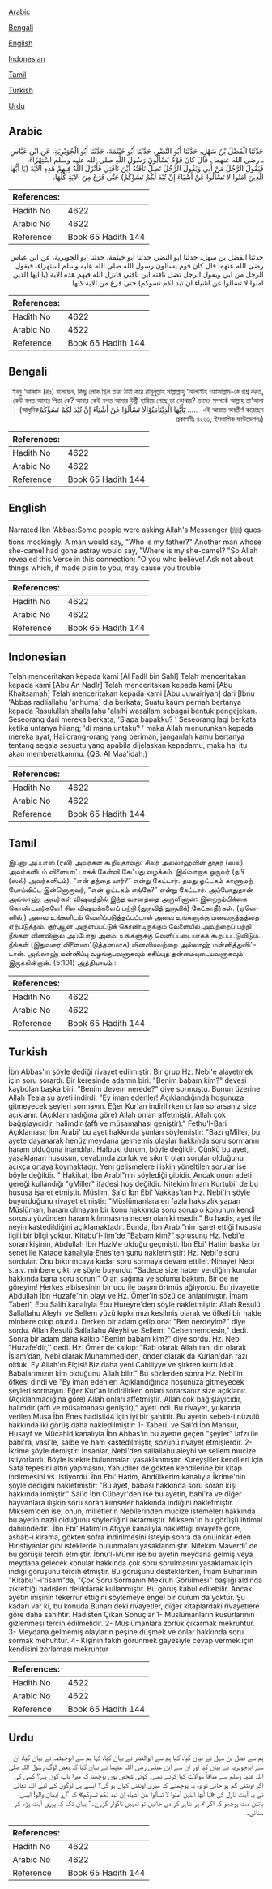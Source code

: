 [Arabic](#arabic)

[Bengali](#bengali)

[English](#english)

[Indonesian](#indonesian)

[Tamil](#tamil)

[Turkish](#turkish)

[Urdu](#urdu)

## Arabic


<div dir="rtl" lang="ar" style={{fontSize:'larger',backgroundColor:'#f8f9fa',padding:20}}>
حَدَّثَنَا الْفَضْلُ بْنُ سَهْلٍ، حَدَّثَنَا أَبُو النَّضْرِ، حَدَّثَنَا أَبُو خَيْثَمَةَ، حَدَّثَنَا أَبُو الْجُوَيْرِيَةِ، عَنِ ابْنِ عَبَّاسٍ ـ رضى الله عنهما ـ قَالَ كَانَ قَوْمٌ يَسْأَلُونَ رَسُولَ اللَّهِ صلى الله عليه وسلم اسْتِهْزَاءً، فَيَقُولُ الرَّجُلُ مَنْ أَبِي وَيَقُولُ الرَّجُلُ تَضِلُّ نَاقَتُهُ أَيْنَ نَاقَتِي فَأَنْزَلَ اللَّهُ فِيهِمْ هَذِهِ الآيَةَ ‏(‏يَا أَيُّهَا الَّذِينَ آمَنُوا لاَ تَسْأَلُوا عَنْ أَشْيَاءَ إِنْ تُبْدَ لَكُمْ تَسُؤْكُمْ‏)‏ حَتَّى فَرَغَ مِنَ الآيَةِ كُلِّهَا‏.‏
</div>
<div style={{backgroundColor:'#f8f9fa',padding:20, marginBottom: 10}}><table> <thead> <tr> <th>References:</th> <th></th> </tr> </thead> <tbody><tr><td>Hadith No</td><td>4622</td></tr><tr><td>Arabic No</td><td>4622</td></tr><tr><td>Reference</td><td>Book 65 Hadith 144</td></tr></tbody></table></div>


<div dir="rtl" lang="ar" style={{fontSize:'larger',backgroundColor:'#f8f9fa',padding:20}}>
حدثنا الفضل بن سهل، حدثنا ابو النضر، حدثنا ابو خيثمة، حدثنا ابو الجويرية، عن ابن عباس رضى الله عنهما قال كان قوم يسالون رسول الله صلى الله عليه وسلم استهزاء، فيقول الرجل من ابي ويقول الرجل تضل ناقته اين ناقتي فانزل الله فيهم هذه الاية (يا ايها الذين امنوا لا تسالوا عن اشياء ان تبد لكم تسوكم) حتى فرغ من الاية كلها
</div>
<div style={{backgroundColor:'#f8f9fa',padding:20, marginBottom: 10}}><table> <thead> <tr> <th>References:</th> <th></th> </tr> </thead> <tbody><tr><td>Hadith No</td><td>4622</td></tr><tr><td>Arabic No</td><td>4622</td></tr><tr><td>Reference</td><td>Book 65 Hadith 144</td></tr></tbody></table></div>

## Bengali


<div dir="rtl" lang="bn" style={{fontSize:'larger',backgroundColor:'#f8f9fa',padding:20}}>
ইবনু ‘আব্বাস (রাঃ) বলেছেন, কিছু লোক ছিল তারা ঠাট্টা করে রাসূলুল্লাহ সাল্লাল্লাহু ‘আলাইহি ওয়াসাল্লাম-কে প্রশ্ন করত, কেউ বলত আমার পিতা কে? আবার কেউ বলত আমার উষ্ট্রী হারিয়ে গেছে তা কোথায়? তাদের সম্পর্কে আল্লাহ তা‘আলা এই আয়াত অবতীর্ণ করেছেন- ..... يٓٓأَيُّهَا الَّذِيْنَاٰمَنُوْالَا تَسْأَلُوْا عَنْ أَشْيَآءَ إِنْ تُبْدَ لَكُمْ تَسُؤْكُمْ। (আধুনিক প্রকাশনীঃ ৪২৬১, ইসলামিক ফাউন্ডেশনঃ)
</div>
<div style={{backgroundColor:'#f8f9fa',padding:20, marginBottom: 10}}><table> <thead> <tr> <th>References:</th> <th></th> </tr> </thead> <tbody><tr><td>Hadith No</td><td>4622</td></tr><tr><td>Arabic No</td><td>4622</td></tr><tr><td>Reference</td><td>Book 65 Hadith 144</td></tr></tbody></table></div>

## English


<div dir="ltr" lang="en" style={{fontSize:'larger',backgroundColor:'#f8f9fa',padding:20}}>
Narrated Ibn 'Abbas:Some people were asking Allah's Messenger (ﷺ) questions mockingly. A man would say, "Who is my father?" Another man whose she-camel had gone astray would say, "Where is my she-camel? "So Allah revealed this Verse in this connection: "O you who believe! Ask not about things which, if made plain to you, may cause you trouble
</div>
<div style={{backgroundColor:'#f8f9fa',padding:20, marginBottom: 10}}><table> <thead> <tr> <th>References:</th> <th></th> </tr> </thead> <tbody><tr><td>Hadith No</td><td>4622</td></tr><tr><td>Arabic No</td><td>4622</td></tr><tr><td>Reference</td><td>Book 65 Hadith 144</td></tr></tbody></table></div>

## Indonesian


<div dir="ltr" lang="id" style={{fontSize:'larger',backgroundColor:'#f8f9fa',padding:20}}>
Telah menceritakan kepada kami [Al Fadll bin Sahl] Telah menceritakan kepada kami [Abu An Nadlr] Telah menceritakan kepada kami [Abu Khaitsamah] Telah menceritakan kepada kami [Abu Juwairiyah] dari [Ibnu 'Abbas radliallahu 'anhuma] dia berkata; Suatu kaum pernah bertanya kepada Rasulullah shallallahu 'alaihi wasallam sebagai bentuk pengejekan. Seseorang dari mereka berkata; 'Siapa bapakku? ' Seseorang lagi berkata ketika untanya hilang; 'di mana untaku? ' maka Allah menurunkan kepada mereka ayat; Hai orang-orang yang beriman, janganlah kamu bertanya tentang segala sesuatu yang apabila dijelaskan kepadamu, maka hal itu akan memberatkanmu. (QS. Al Maa'idah:)
</div>
<div style={{backgroundColor:'#f8f9fa',padding:20, marginBottom: 10}}><table> <thead> <tr> <th>References:</th> <th></th> </tr> </thead> <tbody><tr><td>Hadith No</td><td>4622</td></tr><tr><td>Arabic No</td><td>4622</td></tr><tr><td>Reference</td><td>Book 65 Hadith 144</td></tr></tbody></table></div>

## Tamil


<div dir="ltr" lang="ta" style={{fontSize:'larger',backgroundColor:'#f8f9fa',padding:20}}>
இப்னு அப்பாஸ் (ரலி) அவர்கள் கூறியதாவது: சிலர் அல்லாஹ்வின் தூதர் (ஸல்) அவர்களிடம் விளையாட்டாகக் கேள்வி கேட்பது வழக்கம். இவ்வாறாக ஒருவர் (நபி (ஸல்) அவர்களிடம்), “என் தந்தை யார்?” என்று கேட்டார். தமது ஒட்டகம் காணாமற் போய்விட்ட இன்னொருவர், “என் ஒட்டகம் எங்கே?” என்று கேட்டார். அப்போதுதான் அல்லாஹ், அவர்கள் விஷயத்தில் இந்த வசனத்தை அருளினான்: இறைநம்பிக்கை கொண்டவர்களே! சில விஷயங்களைப் பற்றி (துருவித் துருவிக்) கேட்காதீர்கள். (ஏனெனில்,) அவை உங்களிடம் வெளிப்படுத்தப்பட்டால் அவை உங்களுக்கு மனவருத்தத்தை ஏற்படுத்தும். குர்ஆன் அருளப்பட்டுக் கொண்டிருக்கும் வேளையில் அவற்றைப் பற்றி நீங்கள் வினவினால் அப்போது அவை உங்களுக்கு வெளிப்படையாகக் கூறப்பட்டுவிடும். நீங்கள் (இதுவரை விளையாட்டுத்தனமாக) வினவியவற்றை அல்லாஹ் மன்னித்துவிட்டான். அல்லாஹ் மன்னிப்பு வழங்குபவனாகவும் சகிப்புத் தன்மையுடையவனாகவும் இருக்கின்றான். (5:101) அத்தியாயம் :
</div>
<div style={{backgroundColor:'#f8f9fa',padding:20, marginBottom: 10}}><table> <thead> <tr> <th>References:</th> <th></th> </tr> </thead> <tbody><tr><td>Hadith No</td><td>4622</td></tr><tr><td>Arabic No</td><td>4622</td></tr><tr><td>Reference</td><td>Book 65 Hadith 144</td></tr></tbody></table></div>

## Turkish


<div dir="ltr" lang="tr" style={{fontSize:'larger',backgroundColor:'#f8f9fa',padding:20}}>
İbn Abbas'ın şöyle dediği rivayet edilmiştir: Bir grup Hz. Nebi'e alayetmek için soru sorardı. Bir keresinde adamın biri: "Benim babam kim?" devesi kaybolan başka biri: "Benim devem nerede?" diye sormuştu. Bunun üzerine Allah Teala şu ayeti indirdi: "Ey iman edenler! Açıklandığında hoşunuza gitmeyecek şeyleri sormayın. Eğer Kur'an indirilirken onlan sorarsanız size açıklanır. (Açıklanmadığına göre) Allah onlan affetmiştir. Allah çok bağışlayıcıdır, halimdir (affı ve müsamahası geniştir)." Fethu'l-Bari Açıklaması: İbn Arabi' bu ayet hakkında şunları söylemiştir: "Bazı gMiller, bu ayete dayanarak henüz meydana gelmemiş olaylar hakkında soru sormanın haram olduğuna inandılar. Halbuki durum, böyle değildir. Çünkü bu ayet, yasaklanan hususun, cevabında zorluk ve sıkıntı olan sorular olduğunu açıkça ortaya koymaktadır. Yeni gelişmelere ilişkin yöneltilen sorular ise böyle değildir. " Hakikat, İbn Arabi"nin söylediği gibidir. Ancak onun adeti gereği kullandığı "gMiller" ifadesi hoş değildir. Nitekim İmam Kurtubi' de bu hususa işaret etmiştir. Müslim, Sa'd İbn Ebi' Vakkas'tan Hz. Nebi'in şöyle buyurduğunu rivayet etmiştir: "Müslümanlara en fazla haksızlık yapan Müslüman, haram olmayan bir konu hakkında soru sorup o konunun kendi sorusu yüzünden haram kılınmasına neden olan kimsedir." Bu hadis, ayet ile neyin kastedildiğini açıklamaktadır. Bunda, İbn Arabi"nin işaret ettiği hususla ilgili bir bilgi yoktur. Kitabu'l-ilim'de "Babam kim?" sorusunu Hz. Nebi'e soran kişinin, Abdullah İbn HuzMe olduğu geçmişti. İbn Ebi' Hatim başka bir senet ile Katade kanalıyla Enes'ten şunu nakIetmiştir: Hz. Nebi'e soru sordular. Onu bıktırıncaya kadar soru sormaya devam ettiler. Nihayet Nebi s.a.v. minbere çıktı ve şöyle buyurdu: "Sadece size haber verdiğim konular hakkında bana soru sorun!" O an sağıma ve soluma baktım. Bir de ne göreyim! Herkes elbisesinin bir ucu ile başını örtmüş ağlıyordu. Bu rivayette Abdullah İbn Huzafe'nin olayı ve Hz. Ömer'in sözü de anlatılmıştır. İmam Taberi', Ebu Salih kanalıyla Ebu Hureyre'den şöyle nakletmiştir: Allah Resulü Sallallahu Aleyhi ve Sellem yüzü kıpkırmızı kesilmiş olarak ve öfkeli bir halde minbere çıkıp oturdu. Derken bir adam gelip ona: "Ben nerdeyim?" diye sordu. Allah Resulü Sallallahu Aleyhi ve Sellem: "Cehennemdesin," dedi. Sonra bir adam daha kalkıp "Benim babam kim?" diye sordu. Hz. Nebi "Huzafe'dir,'' dedi. Hz. Ömer de kalkıp: "Rab olarak Allah'tan, din olarak İslam'dan, Nebi olarak MuhammedIden, önder olarak da Kurlan'dan razı olduk. Ey Allah'ın Elçisi! Biz daha yeni Cahiliyye ve şirkten kurtulduk. Babalarımızın kim olduğunu Allah bilir." Bu sözlerden sonra Hz. Nebi'in öfkesi dindi ve "Ey iman edenler! Açıklandığında hoşunuza gitmeyecek şeyleri sormayın. Eğer Kur'an indirilirken onları sorarsanız size açıklanır. (Açıklanmadığına göre) Allah onları affetmiştir. Allah çok bağışlayıcıdır, halimdir (affı ve müsamahası geniştir)," ayeti indi. Bu rivayet, yukarıda verilen Musa İbn Enes hadisil44 için iyi bir şahittir. Bu ayetin sebeb-i nüzulü hakkında iki görüş daha nakledilmiştir: 1- Taberi' ve Sai'd İbn Mansur, Husayf ve Mücahid kanalıyla İbn Abbas'ın bu ayette geçen "şeyler" lafzı ile bahi'ra, vasi'le, saibe ve ham kastedilmiştir, sözünü rivayet etmişlerdir. 2- İkrime şöyle demiştir: İnsanlar, Nebi'den sallallahu aleyhi ve sellem mucize istiyorlardı. Böyle istekte bulunmaları yasaklanmıştır. Kureyşliler kendileri için Safa tepesini altın yapmasını, Yahudiler de gökten kendilerine bir kitap indirmesini vs. istiyordu. İbn Ebi' Hatim, Abdülkerim kanalıyla İkrime'nin şöyle dediğini nakletmiştir: "Bu ayet, babası hakkında soru soran kişi hakkında inmiştir." Sai'd İbn Cübeyr'den ise bu ayetin, bahi'ra ve diğer hayvanlara ilişkin soru soran kimseler hakkında indiğini nakletmiştir. Miksem'den ise, onun, milletlerin Nebilerinden mucize istemeleri hakkında bu ayetin nazil olduğunu söylediğini aktarmıştır. Miksem'in bu görüşü ihtimal dahilindedir. .İbn Ebi' Hatim'in Atıyye kanalıyla naklettiği rivayete göre, ashab-ı kirama, gökten sofra indirilmesini isteyip sonra da onuinkar eden Hıristiyanlar gibi isteklerde bulunmaları yasaklanmıştır. Nitekim Maverdi' de bu görüşü tercih etmiştir. İbnu'l-Münır ise bu ayetin meydana gelmiş veya meydana gelecek konular hakkında çok soru sorulmasını yasaklamak için indiği görüşünü tercih etmiştir. Bu görüşünü desteklerken, İmam Buharıinin "Kitabu'l-i'tisam"da, "Çok Soru Sormanın Mekruh Görülmesi" başlığı aldında zikrettiği hadisleri delilolarak kullanmıştır. Bu görüş kabul edilebilir. Ancak ayetin inişinin tekerrür ettiğini söylemeye engel bir durum da yoktur. Şu kadarı var ki, bu konuda Buharı'deki rivayetler, diğer kitaplardaki rivayetıere göre daha sahihtir. Hadisten Çıkan Sonuçlar 1- Müslümanların kusurlarının gizlenmesi tercih edilmelidir. 2- Müslümanlara zorluk çıkarmak mekruhtur. 3- Meydana gelmemiş olayların peşine düşmek ve onlar hakkında soru sormak mehuhtur. 4- Kişinin fakih görünmek gayesiyle cevap vermek için kendisini zorlaması mekruhtur
</div>
<div style={{backgroundColor:'#f8f9fa',padding:20, marginBottom: 10}}><table> <thead> <tr> <th>References:</th> <th></th> </tr> </thead> <tbody><tr><td>Hadith No</td><td>4622</td></tr><tr><td>Arabic No</td><td>4622</td></tr><tr><td>Reference</td><td>Book 65 Hadith 144</td></tr></tbody></table></div>

## Urdu


<div dir="rtl" lang="ur" style={{fontSize:'larger',backgroundColor:'#f8f9fa',padding:20}}>
ہم سے فضل بن سہل نے بیان کیا، کہا ہم سے ابوالنضر نے بیان کیا، کہا ہم سے ابوخیثمہ نے بیان کیا، ان سے ابوجویریہ نے بیان کیا اور ان سے ابن عباس رضی اللہ عنہما نے بیان کیا کہ بعض لوگ رسول اللہ صلی اللہ علیہ وسلم سے مذاقاً سوالات کیا کرتے تھے۔ کوئی شخص یوں پوچھتا کہ میرا باپ کون ہے؟ کسی کی اگر اونٹنی گم ہو جاتی تو وہ یہ پوچھتے کہ میری اونٹنی کہاں ہو گی؟ ایسے ہی لوگوں کے لیے اللہ تعالیٰ نے یہ آیت نازل کی «يا أيها الذين آمنوا لا تسألوا عن أشياء إن تبد لكم تسؤكم‏» کہ ”اے ایمان والو! ایسی باتیں مت پوچھو کہ اگر تم پر ظاہر کر دی جائیں تو تمہیں ناگوار گزرے۔“ یہاں تک کہ پوری آیت پڑھ کر سنائی۔
</div>
<div style={{backgroundColor:'#f8f9fa',padding:20, marginBottom: 10}}><table> <thead> <tr> <th>References:</th> <th></th> </tr> </thead> <tbody><tr><td>Hadith No</td><td>4622</td></tr><tr><td>Arabic No</td><td>4622</td></tr><tr><td>Reference</td><td>Book 65 Hadith 144</td></tr></tbody></table></div>